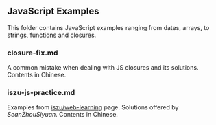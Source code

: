 ## JavaScript Examples

This folder contains JavaScript examples ranging from dates, arrays, to strings, functions and closures.

### closure-fix.md

A common mistake when dealing with JS closures and its solutions. Contents in Chinese.

### iszu-js-practice.md

Examples from [iszu/web-learning](https://github.com/iszu/web-learning) page. Solutions offered by *SeanZhouSiyuan*. Contents in Chinese.
